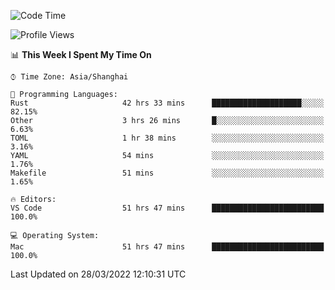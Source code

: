 <!--START_SECTION:waka-->
![Code Time](http://img.shields.io/badge/Code%20Time-1%2C157%20hrs%2058%20mins-blue)

![Profile Views](http://img.shields.io/badge/Profile%20Views-7-blue)

📊 **This Week I Spent My Time On** 

```text
⌚︎ Time Zone: Asia/Shanghai

💬 Programming Languages: 
Rust                     42 hrs 33 mins      ████████████████████░░░░░   82.15% 
Other                    3 hrs 26 mins       █░░░░░░░░░░░░░░░░░░░░░░░░   6.63% 
TOML                     1 hr 38 mins        ░░░░░░░░░░░░░░░░░░░░░░░░░   3.16% 
YAML                     54 mins             ░░░░░░░░░░░░░░░░░░░░░░░░░   1.76% 
Makefile                 51 mins             ░░░░░░░░░░░░░░░░░░░░░░░░░   1.65%

🔥 Editors: 
VS Code                  51 hrs 47 mins      █████████████████████████   100.0%

💻 Operating System: 
Mac                      51 hrs 47 mins      █████████████████████████   100.0%

```


 Last Updated on 28/03/2022 12:10:31 UTC
<!--END_SECTION:waka-->
